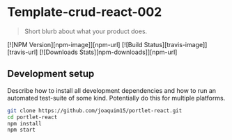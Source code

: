 # Template-crud-react-002

> Short blurb about what your product does.

[![NPM Version][npm-image]][npm-url]
[![Build Status][travis-image]][travis-url]
[![Downloads Stats][npm-downloads]][npm-url]


## Development setup

Describe how to install all development dependencies and how to run an automated test-suite of some kind. Potentially do this for multiple platforms.

```sh
git clone https://github.com/joaquim15/portlet-react.git
cd portlet-react
npm install
npm start
```